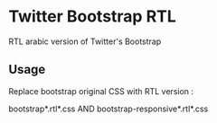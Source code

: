 Twitter Bootstrap RTL
=====================

RTL arabic version of Twitter's Bootstrap

Usage
-----

Replace bootstrap original CSS with RTL version : 

bootstrap*.rtl*.css AND bootstrap-responsive*.rtl*.css